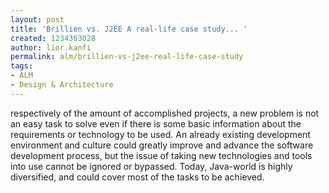 ```yaml
---
layout: post
title: 'Brillien vs. J2EE A real-life case study... '
created: 1234363028
author: lior.kanfi
permalink: alm/brillien-vs-j2ee-real-life-case-study
tags:
- ALM
- Design & Architecture
---
```

<p>respectively of the amount of accomplished projects, a new problem is not an easy task to solve even if there is some basic information about the requirements or technology to be used. An already existing development environment and culture could greatly improve and advance the software development process, but the issue of taking new technologies and tools into use cannot be ignored or bypassed. Today, Java-world is highly diversified, and could cover most of the tasks to be achieved.</p>
